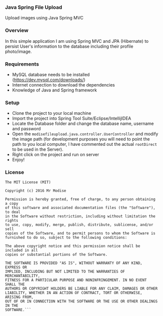 ### Java Spring File Upload
Upload images using Java Spring MVC

### Overview
In this simple application I am using Spring MVC and JPA (Hibernate) to persist User's information to the database including their profile photo/image. 

### Requirements
 - MySQL database needs to be installed (https://dev.mysql.com/downloads/)
 - Internet connection to download the dependencies
 - Knowledge of Java and Spring framework

### Setup
 - Clone the project to your local machine
 - Import the project into Spring Tool Suite/Eclipse/IntellijIDEA
 - Locate the Database folder and change the database name, username and password
 - Open the ```modisefileupload.java.controller.UserController``` and 
 modify the image path (for development purposes you will need to point the path to you local computer, 
 I have commented out the actual `rootDirect` to be used in the Server).
 - Right click on the project and run on server
 - Enjoy!


### License
```
The MIT License (MIT)

Copyright (c) 2016 Mr Modise

Permission is hereby granted, free of charge, to any person obtaining a copy
of this software and associated documentation files (the "Software"), to deal
in the Software without restriction, including without limitation the rights
to use, copy, modify, merge, publish, distribute, sublicense, and/or sell
copies of the Software, and to permit persons to whom the Software is
furnished to do so, subject to the following conditions:

The above copyright notice and this permission notice shall be included in all
copies or substantial portions of the Software.

THE SOFTWARE IS PROVIDED "AS IS", WITHOUT WARRANTY OF ANY KIND, EXPRESS OR
IMPLIED, INCLUDING BUT NOT LIMITED TO THE WARRANTIES OF MERCHANTABILITY,
FITNESS FOR A PARTICULAR PURPOSE AND NONINFRINGEMENT. IN NO EVENT SHALL THE
AUTHORS OR COPYRIGHT HOLDERS BE LIABLE FOR ANY CLAIM, DAMAGES OR OTHER
LIABILITY, WHETHER IN AN ACTION OF CONTRACT, TORT OR OTHERWISE, ARISING FROM,
OUT OF OR IN CONNECTION WITH THE SOFTWARE OR THE USE OR OTHER DEALINGS IN THE
SOFTWARE.```